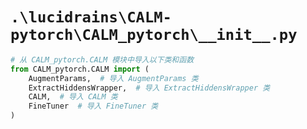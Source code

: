 # `.\lucidrains\CALM-pytorch\CALM_pytorch\__init__.py`

```py
# 从 CALM_pytorch.CALM 模块中导入以下类和函数
from CALM_pytorch.CALM import (
    AugmentParams,  # 导入 AugmentParams 类
    ExtractHiddensWrapper,  # 导入 ExtractHiddensWrapper 类
    CALM,  # 导入 CALM 类
    FineTuner  # 导入 FineTuner 类
)
```